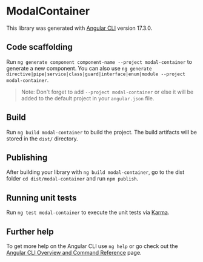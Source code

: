 # ModalContainer

This library was generated with [Angular CLI](https://github.com/angular/angular-cli) version 17.3.0.

## Code scaffolding

Run `ng generate component component-name --project modal-container` to generate a new component. You can also use `ng generate directive|pipe|service|class|guard|interface|enum|module --project modal-container`.
> Note: Don't forget to add `--project modal-container` or else it will be added to the default project in your `angular.json` file. 

## Build

Run `ng build modal-container` to build the project. The build artifacts will be stored in the `dist/` directory.

## Publishing

After building your library with `ng build modal-container`, go to the dist folder `cd dist/modal-container` and run `npm publish`.

## Running unit tests

Run `ng test modal-container` to execute the unit tests via [Karma](https://karma-runner.github.io).

## Further help

To get more help on the Angular CLI use `ng help` or go check out the [Angular CLI Overview and Command Reference](https://angular.io/cli) page.

